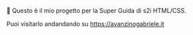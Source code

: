 👋 Questo è il mio progetto per la Super Guida di s2i HTML/CSS.

Puoi visitarlo andandando su https://avanzinogabriele.it
